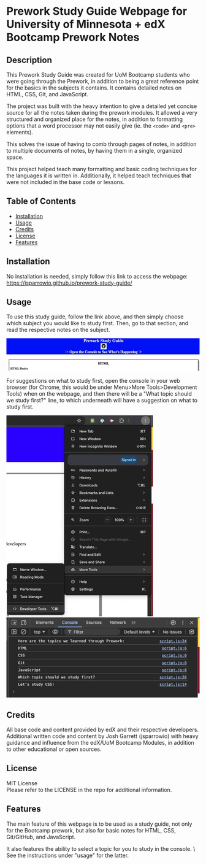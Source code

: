 # Prework Study Guide Webpage for University of Minnesota + edX Bootcamp Prework Notes

## Description

This Prework Study Guide was created for UoM Bootcamp students who were going through the Prework, in addition to being a great reference point for the basics in the subjects it contains. It contains detailed notes on HTML, CSS, Git, and JavaScript. 

The project was built with the heavy intention to give a detailed yet concise source for all the notes taken during the prework modules. It allowed a very structured and organized place for the notes, in addition to formatting options that a word processor may not easily give (ie. the  <code>&lt;code&gt;</code> and <code>&lt;pre&gt;</code> elements).

This solves the issue of having to comb through pages of notes, in addition to multiple documents of notes, by having them in a single, organized space.

This project helped teach many formatting and basic coding techniques for the languages it is written in. Additionally, it helped teach techniques that were not included in the base code or lessons.

## Table of Contents

- [Installation](#installation)
- [Usage](#usage)
- [Credits](#credits)
- [License](#license)
- [Features](#features)

## Installation

No installation is needed, simply follow this link to access the webpage:\
https://jsparrowio.github.io/prework-study-guide/

## Usage

To use this study guide, follow the link above, and then simply choose which subject you would like to study first. Then, go to that section, and read the respective notes on the subject.

![alt text](assets/images/screenshot1.jpg)

For suggestions on what to study first, open the console in your web browser (for Chrome, this would be under Menu>More Tools>Development Tools) when on the webpage, and then there will be a "What topic should we study first?" line, to which underneath will have a suggestion on what to study first.

![alt text](assets/images/screenshot2.jpg) ![alt text](assets/images/screenshot3.jpg)

## Credits

All base code and content provided by edX and their respective developers. Additional written code and content by Josh Garrett (jsparrowio) with heavy guidance and influence from the edX/UoM Bootcamp Modules, in addition to other educational or open sources.

## License

MIT License\
Please refer to the LICENSE in the repo for additional information.

## Features

The main feature of this webpage is to be used as a study guide, not only for the Bootcamp prework, but also for basic notes for HTML, CSS, Git/GitHub, and JavaScript.

It also features the ability to select a topic for you to study in the console. \ 
See the instructions under "usage" for the latter. 